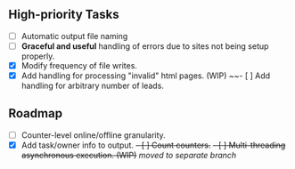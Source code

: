 ## High-priority Tasks
- [ ] Automatic output file naming
- [ ] **Graceful and useful** handling of errors due to sites not being setup properly.
- [x] Modify frequency of file writes. 
- [x] Add handling for processing "invalid" html pages. (WIP)
~~- [ ] Add handling for arbitrary number of leads.

## Roadmap
- [ ] Counter-level online/offline granularity.
- [x] Add task/owner info to output.
~~- [ ] Count counters.~~
~~- [ ] Multi-threading asynchronous execution. (WIP)~~ *moved to separate branch*
